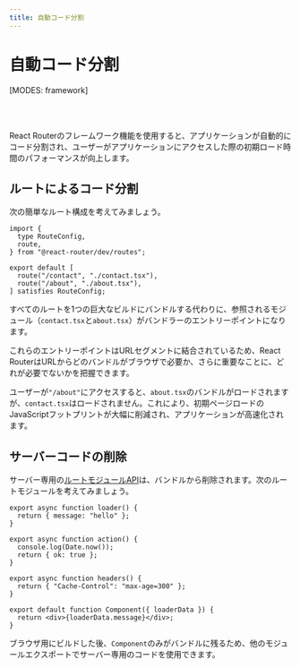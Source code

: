 ```yaml
---
title: 自動コード分割
---
```


# 自動コード分割

[MODES: framework]

<br/>
<br/>

React Routerのフレームワーク機能を使用すると、アプリケーションが自動的にコード分割され、ユーザーがアプリケーションにアクセスした際の初期ロード時間のパフォーマンスが向上します。

## ルートによるコード分割

次の簡単なルート構成を考えてみましょう。

```tsx filename=app/routes.ts
import {
  type RouteConfig,
  route,
} from "@react-router/dev/routes";

export default [
  route("/contact", "./contact.tsx"),
  route("/about", "./about.tsx"),
] satisfies RouteConfig;
```

すべてのルートを1つの巨大なビルドにバンドルする代わりに、参照されるモジュール（`contact.tsx`と`about.tsx`）がバンドラーのエントリーポイントになります。

これらのエントリーポイントはURLセグメントに結合されているため、React RouterはURLからどのバンドルがブラウザで必要か、さらに重要なことに、どれが必要でないかを把握できます。

ユーザーが`"/about"`にアクセスすると、`about.tsx`のバンドルがロードされますが、`contact.tsx`はロードされません。これにより、初期ページロードのJavaScriptフットプリントが大幅に削減され、アプリケーションが高速化されます。

## サーバーコードの削除

サーバー専用の[ルートモジュールAPI][route-module]は、バンドルから削除されます。次のルートモジュールを考えてみましょう。

```tsx
export async function loader() {
  return { message: "hello" };
}

export async function action() {
  console.log(Date.now());
  return { ok: true };
}

export async function headers() {
  return { "Cache-Control": "max-age=300" };
}

export default function Component({ loaderData }) {
  return <div>{loaderData.message}</div>;
}
```

ブラウザ用にビルドした後、`Component`のみがバンドルに残るため、他のモジュールエクスポートでサーバー専用のコードを使用できます。

[route-module]: ../../start/framework/route-module